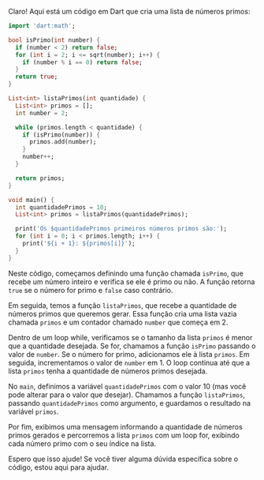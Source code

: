 Claro! Aqui está um código em Dart que cria uma lista de números primos:

```dart
import 'dart:math';

bool isPrimo(int number) {
  if (number < 2) return false;
  for (int i = 2; i <= sqrt(number); i++) {
    if (number % i == 0) return false;
  }
  return true;
}

List<int> listaPrimos(int quantidade) {
  List<int> primos = [];
  int number = 2;

  while (primos.length < quantidade) {
    if (isPrimo(number)) {
      primos.add(number);
    }
    number++;
  }

  return primos;
}

void main() {
  int quantidadePrimos = 10;
  List<int> primos = listaPrimos(quantidadePrimos);

  print('Os $quantidadePrimos primeiros números primos são:');
  for (int i = 0; i < primos.length; i++) {
    print('${i + 1}: ${primos[i]}');
  }
}
```

Neste código, começamos definindo uma função chamada `isPrimo`, que recebe um número inteiro e verifica se ele é primo ou não. A função retorna `true` se o número for primo e `false` caso contrário. 

Em seguida, temos a função `listaPrimos`, que recebe a quantidade de números primos que queremos gerar. Essa função cria uma lista vazia chamada `primos` e um contador chamado `number` que começa em 2. 

Dentro de um loop while, verificamos se o tamanho da lista `primos` é menor que a quantidade desejada. Se for, chamamos a função `isPrimo` passando o valor de `number`. Se o número for primo, adicionamos ele à lista `primos`. Em seguida, incrementamos o valor de `number` em 1. O loop continua até que a lista `primos` tenha a quantidade de números primos desejada.

No `main`, definimos a variável `quantidadePrimos` com o valor 10 (mas você pode alterar para o valor que desejar). Chamamos a função `listaPrimos`, passando `quantidadePrimos` como argumento, e guardamos o resultado na variável `primos`. 

Por fim, exibimos uma mensagem informando a quantidade de números primos gerados e percorremos a lista `primos` com um loop for, exibindo cada número primo com o seu índice na lista.

Espero que isso ajude! Se você tiver alguma dúvida específica sobre o código, estou aqui para ajudar.